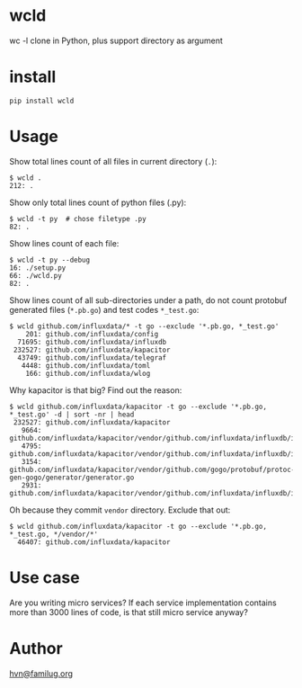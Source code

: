 # wcld
wc -l clone in Python, plus support directory as argument

# install

```
pip install wcld
```

# Usage

Show total lines count of all files in current directory (``.``):

```
$ wcld .
212: .
```

Show only total lines count of python files (.py):

```
$ wcld -t py  # chose filetype .py
82: .
```

Show lines count of each file:

```
$ wcld -t py --debug
16: ./setup.py
66: ./wcld.py
82: .
```

Show lines count of all sub-directories under a path, do not count protobuf
generated files (``*.pb.go``) and test codes ``*_test.go``:

```
$ wcld github.com/influxdata/* -t go --exclude '*.pb.go, *_test.go'
    201: github.com/influxdata/config
  71695: github.com/influxdata/influxdb
 232527: github.com/influxdata/kapacitor
  43749: github.com/influxdata/telegraf
   4448: github.com/influxdata/toml
    166: github.com/influxdata/wlog
```

Why kapacitor is that big? Find out the reason:

```
$ wcld github.com/influxdata/kapacitor -t go --exclude '*.pb.go, *_test.go' -d | sort -nr | head
 232527: github.com/influxdata/kapacitor
   9664: github.com/influxdata/kapacitor/vendor/github.com/influxdata/influxdb/influxql/iterator.gen.go
   4795: github.com/influxdata/kapacitor/vendor/github.com/influxdata/influxdb/influxql/ast.go
   3154: github.com/influxdata/kapacitor/vendor/github.com/gogo/protobuf/protoc-gen-gogo/generator/generator.go
   2931: github.com/influxdata/kapacitor/vendor/github.com/influxdata/influxdb/influxql/parser.go
```

Oh because they commit ``vendor`` directory. Exclude that out:

```
$ wcld github.com/influxdata/kapacitor -t go --exclude '*.pb.go, *_test.go, */vendor/*'
  46407: github.com/influxdata/kapacitor
```

# Use case
Are you writing micro services?  If each service implementation contains more
than 3000 lines of code, is that still micro service anyway?

# Author

hvn@familug.org
